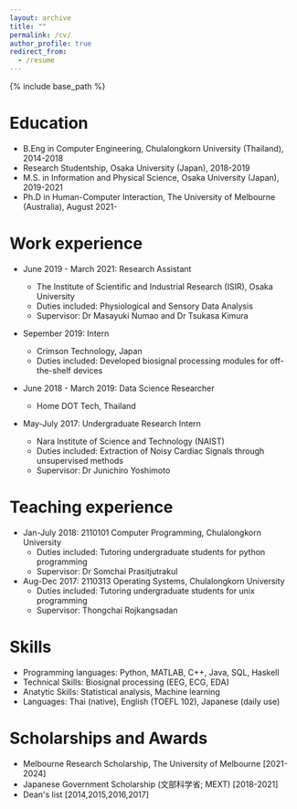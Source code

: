 ```yaml
---
layout: archive
title: ""
permalink: /cv/
author_profile: true
redirect_from:
  - /resume
---
```


{% include base_path %}

Education
======
* B.Eng in Computer Engineering, Chulalongkorn University (Thailand), 2014-2018
* Research Studentship, Osaka University (Japan), 2018-2019
* M.S. in Information and Physical Science, Osaka University (Japan), 2019-2021 
* Ph.D in Human-Computer Interaction, The University of Melbourne (Australia), August 2021-

Work experience
======
* June 2019 - March 2021: Research Assistant
  * The Institute of Scientific and Industrial Research (ISIR), Osaka University
  * Duties included: Physiological and Sensory Data Analysis
  * Supervisor: Dr Masayuki Numao and Dr Tsukasa Kimura

* Sepember 2019: Intern
  * Crimson Technology, Japan
  * Duties included: Developed biosignal processing modules for off-the-shelf devices

* June 2018 - March 2019: Data Science Researcher
  * Home DOT Tech, Thailand

* May-July 2017: Undergraduate Research Intern
  * Nara Institute of Science and Technology (NAIST)
  * Duties included: Extraction of Noisy Cardiac Signals through unsupervised methods
  * Supervisor: Dr Junichiro Yoshimoto

  
Teaching experience
======
* Jan-July 2018: 2110101 Computer Programming, Chulalongkorn University
  * Duties included: Tutoring undergraduate students for python programming
  * Supervisor: Dr Somchai Prasitjutrakul
* Aug-Dec 2017: 2110313 Operating Systems, Chulalongkorn University
  *  Duties included: Tutoring undergraduate students for unix programming
  *  Supervisor: Thongchai Rojkangsadan

Skills
======
* Programming languages: Python, MATLAB, C++, Java, SQL, Haskell
* Technical Skills: Biosignal processing (EEG, ECG, EDA)
* Anatytic Skills: Statistical analysis, Machine learning
* Languages: Thai (native), English (TOEFL 102), Japanese (daily use)

Scholarships and Awards
======
* Melbourne Research Scholarship, The University of Melbourne \[2021-2024\]
* Japanese Government Scholarship (文部科学省; MEXT) \[2018-2021\]
* Dean's list \[2014,2015,2016,2017\]
